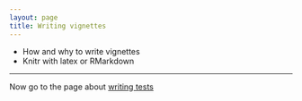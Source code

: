 ```yaml
---
layout: page
title: Writing vignettes
---
```


- How and why to write vignettes
- Knitr with latex or RMarkdown

---

Now go to the page about [writing tests](pages/tests.html)
